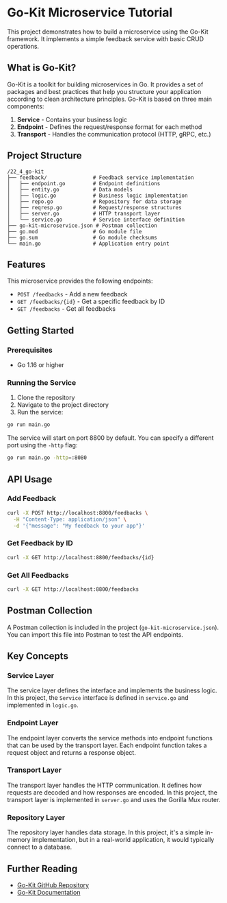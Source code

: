 # Go-Kit Microservice Tutorial

This project demonstrates how to build a microservice using the Go-Kit framework. It implements a simple feedback service with basic CRUD operations.

## What is Go-Kit?

Go-Kit is a toolkit for building microservices in Go. It provides a set of packages and best practices that help you structure your application according to clean architecture principles. Go-Kit is based on three main components:

1. **Service** - Contains your business logic
2. **Endpoint** - Defines the request/response format for each method
3. **Transport** - Handles the communication protocol (HTTP, gRPC, etc.)

## Project Structure

```
/22_4_go-kit
├── feedback/               # Feedback service implementation
│   ├── endpoint.go         # Endpoint definitions
│   ├── entity.go           # Data models
│   ├── logic.go            # Business logic implementation
│   ├── repo.go             # Repository for data storage
│   ├── reqresp.go          # Request/response structures
│   ├── server.go           # HTTP transport layer
│   └── service.go          # Service interface definition
├── go-kit-microservice.json # Postman collection
├── go.mod                  # Go module file
├── go.sum                  # Go module checksums
└── main.go                 # Application entry point
```

## Features

This microservice provides the following endpoints:

- `POST /feedbacks` - Add a new feedback
- `GET /feedbacks/{id}` - Get a specific feedback by ID
- `GET /feedbacks` - Get all feedbacks

## Getting Started

### Prerequisites

- Go 1.16 or higher

### Running the Service

1. Clone the repository
2. Navigate to the project directory
3. Run the service:

```bash
go run main.go
```

The service will start on port 8800 by default. You can specify a different port using the `-http` flag:

```bash
go run main.go -http=:8080
```

## API Usage

### Add Feedback

```bash
curl -X POST http://localhost:8800/feedbacks \
  -H "Content-Type: application/json" \
  -d '{"message": "My feedback to your app"}'
```

### Get Feedback by ID

```bash
curl -X GET http://localhost:8800/feedbacks/{id}
```

### Get All Feedbacks

```bash
curl -X GET http://localhost:8800/feedbacks
```

## Postman Collection

A Postman collection is included in the project (`go-kit-microservice.json`). You can import this file into Postman to test the API endpoints.

## Key Concepts

### Service Layer

The service layer defines the interface and implements the business logic. In this project, the `Service` interface is defined in `service.go` and implemented in `logic.go`.

### Endpoint Layer

The endpoint layer converts the service methods into endpoint functions that can be used by the transport layer. Each endpoint function takes a request object and returns a response object.

### Transport Layer

The transport layer handles the HTTP communication. It defines how requests are decoded and how responses are encoded. In this project, the transport layer is implemented in `server.go` and uses the Gorilla Mux router.

### Repository Layer

The repository layer handles data storage. In this project, it's a simple in-memory implementation, but in a real-world application, it would typically connect to a database.

## Further Reading

- [Go-Kit GitHub Repository](https://github.com/go-kit/kit)
- [Go-Kit Documentation](https://gokit.io/)